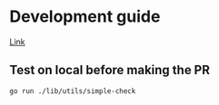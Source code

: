 # Development guide

[Link](https://github.com/7nikhilkamboj/rod/blob/master/.github/CONTRIBUTING.md)

## Test on local before making the PR

```bash
go run ./lib/utils/simple-check
```
